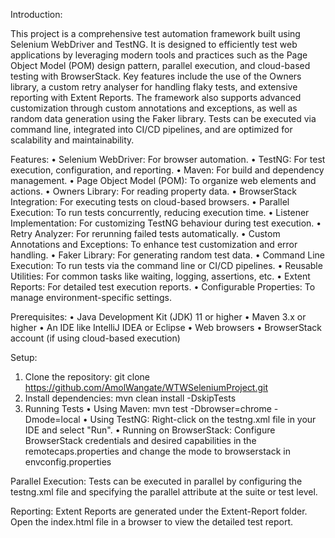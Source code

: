 Introduction: 

This project is a comprehensive test automation framework built using Selenium WebDriver and TestNG. It is designed to efficiently test web applications by leveraging modern tools and practices such as the Page Object Model (POM) design pattern, parallel execution, and cloud-based testing with BrowserStack. Key features include the use of the Owners library, a custom retry analyser for handling flaky tests, and extensive reporting with Extent Reports. The framework also supports advanced customization through custom annotations and exceptions, as well as random data generation using the Faker library. Tests can be executed via command line, integrated into CI/CD pipelines, and are optimized for scalability and maintainability.

Features:
•	Selenium WebDriver: For browser automation.
•	TestNG: For test execution, configuration, and reporting.
•	Maven: For build and dependency management.
•	Page Object Model (POM): To organize web elements and actions.
•	Owners Library: For reading property data.
•	BrowserStack Integration: For executing tests on cloud-based browsers.
•	Parallel Execution: To run tests concurrently, reducing execution time.
•	Listener Implementation: For customizing TestNG behaviour during test execution.
•	Retry Analyzer: For rerunning failed tests automatically.
•	Custom Annotations and Exceptions: To enhance test customization and error handling.
•	Faker Library: For generating random test data.
•	Command Line Execution: To run tests via the command line or CI/CD pipelines.
•	Reusable Utilities: For common tasks like waiting, logging, assertions, etc.
•	Extent Reports: For detailed test execution reports.
•	Configurable Properties: To manage environment-specific settings.

Prerequisites: 
•	Java Development Kit (JDK) 11 or higher
•	Maven 3.x or higher
•	An IDE like IntelliJ IDEA or Eclipse
•	Web browsers
•	BrowserStack account (if using cloud-based execution)

Setup: 
1.	Clone the repository: git clone https://github.com/AmolWangate/WTWSeleniumProject.git
2.	Install dependencies: mvn clean install -DskipTests
3.	Running Tests
•	Using Maven: mvn test -Dbrowser=chrome -Dmode=local
•	Using TestNG: Right-click on the testng.xml file in your IDE and select "Run".
•	Running on BrowserStack: Configure BrowserStack credentials and desired capabilities in the remotecaps.properties and change the mode to browserstack in envconfig.properties

Parallel Execution: 
Tests can be executed in parallel by configuring the testng.xml file and specifying the parallel attribute at the suite or test level.

Reporting: 
Extent Reports are generated under the Extent-Report folder. Open the index.html file in a browser to view the detailed test report.



